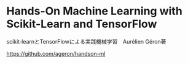 # Hands-On Machine Learning with Scikit-Learn and TensorFlow

scikit‐learnとTensorFlowによる実践機械学習　Aurélien Géron著

https://github.com/ageron/handson-ml
